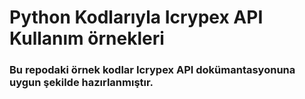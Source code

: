 # Python Kodlarıyla Icrypex API Kullanım örnekleri

### Bu repodaki örnek kodlar Icrypex API dokümantasyonuna uygun şekilde hazırlanmıştır.
